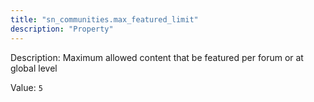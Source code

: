```yaml
---
title: "sn_communities.max_featured_limit"
description: "Property"
---
```


Description: Maximum allowed content that be featured per forum or at global level

Value: `5`